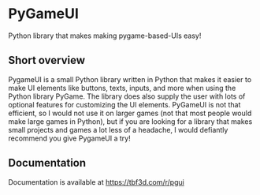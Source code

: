 # PyGameUI

Python library that makes making pygame-based-UIs easy!

## Short overview

PygameUI is a small Python library written in Python that makes it easier to make UI elements like buttons, texts, inputs, and more when using the Python library PyGame. The library does also supply the user with lots of optional features for customizing the UI elements. PyGameUI is not that efficient, so I would not use it on larger games (not that most people would make large games in Python), but if you are looking for a library that makes small projects and games a lot less of a headache, I would defiantly recommend you give PygameUI a try!

## Documentation

Documentation is available at https://tbf3d.com/r/pgui
